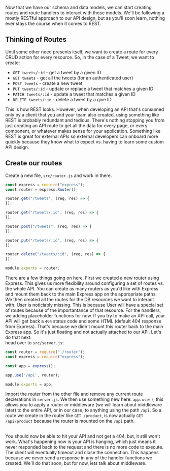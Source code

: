 Now that we have our schema and data models, we can start creating routes and route handlers to interact with those models. We'll be following a mostly RESTful approach to our API design, but as you'll soon learn, nothing ever stays the course when it comes to REST.

## Thinking of Routes

Until some other need presents itself, we want to create a route for every CRUD action for every resource. So, in the case of a Tweet, we want to create:

- `GET tweets/:id` - get a tweet by a given ID
- `GET tweets` - get all the tweets (for an authenticated user)
- `POST tweets` - create a new tweet
- `PUT tweets/:id` - update or replace a tweet that matches a given ID
- `PATCH tweets/:id` - update a tweet that matches a given ID
- `DELETE tweets/:id` - delete a tweet by a give ID

This is how REST looks. However, when developing an API that's consumed only by a client that you and your team also created, using something like REST is probably redundant and tedious. There's nothing stopping you from just creating an API route to get all the data for every page, or every component, or whatever makes sense for your application. Something like REST is great for external APIs so external developers can onboard more quickly because they know what to expect vs. having to learn some custom API design.

## Create our routes

Create a new file, `src/router.js` and work in there.

```ts
const express = require("express");
const router = express.Router();

router.get("/tweets", (req, res) => {
});

router.get("/tweets/:id", (req, res) => {
});

router.post("/tweets", (req, res) => {
});

router.put("/tweets/:id", (req, res) => {
});

router.delete("/tweets/:id", (req, res) => {
});

module.exports = router;
```

There are a few things going on here. First we created a new router using Express. This gives us more flexibility around configuring a set of routes vs. the whole API. You can create as many routers as you'd like with Express and mount them back to the main Express app on the appropriate paths.
<br>
We then created all the routes for the DB resources we want to interact with. User is noticiably missing. This is because User will have a special set of routes because of the importantance of that resource. For the handlers, we adding placeholder functions for now. If you try to make an API call, your API will get back a `404` status code and some HTML (default 404 response from Express). That's because we didn't mount this router back to the main Express app. So it's just floating and not actually attached to our API.
Let's do that next:
<br>
head over to `src/server.js`:

```js
const router = require("./router");
const express = require("express");

const app = express();

app.use('/api', router);

module.exports = app;
```

Import the router from the other file and remove any current route declerations in `server.js`. We then use something new here: `app.use()`, this allows you to apply a router or middleware (we will learn about middleware later) to the entire API, or in our case, to anything using the path `/api`. So a route we create in the router like `GET /product`, is now actually `GET /api/product` because the router is mounted on the `/api` path.

<br>
You should now be able to hit your API and not get a 404, but, it still won't work. What's happening now is your API is hanging, which just means it never responded back to the request and there is no more code to execute. The client will eventually timeout and close the connection. This happens because we never send a response in any of the handler functions we created. We'll do that soon, but for now, lets talk about middleware.
